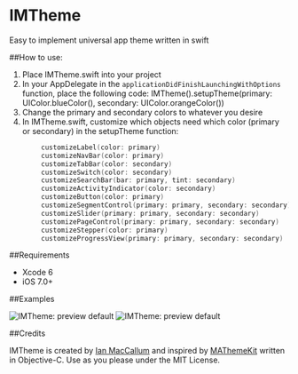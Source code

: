 IMTheme
=======
Easy to implement universal app theme written in swift

##How to use:<br/>
1. Place IMTheme.swift into your project<br/>
2. In your AppDelegate in the ```applicationDidFinishLaunchingWithOptions``` function, place the following code: IMTheme().setupTheme(primary: UIColor.blueColor(), secondary: UIColor.orangeColor())
3. Change the primary and secondary colors to whatever you desire
4. In IMTheme.swift, customize which objects need which color (primary or secondary) in the setupTheme function:
```Swift
        customizeLabel(color: primary)
        customizeNavBar(color: primary)
        customizeTabBar(color: secondary)
        customizeSwitch(color: secondary)
        customizeSearchBar(bar: primary, tint: secondary)
        customizeActivityIndicator(color: secondary)
        customizeButton(color: primary)
        customizeSegmentControl(primary: primary, secondary: secondary)
        customizeSlider(primary: primary, secondary: secondary)
        customizePageControl(primary: primary, secondary: secondary)
        customizeStepper(color: primary)
        customizeProgressView(primary: primary, secondary: secondary)
```
##Requirements

*	Xcode 6
*	iOS 7.0+

##Examples

![IMTheme: preview default](https://raw.githubusercontent.com/iMac239/IMTheme/master/Screenshots/IMTheme_1.png)
![IMTheme: preview default](https://raw.githubusercontent.com/iMac239/IMTheme/master/Screenshots/IMTheme_2.png)

##Credits

IMTheme is created by [Ian MacCallum](https://twitter.com/imac239) and inspired by [MAThemeKit](https://github.com/mamaral/MAThemeKit) written in Objective-C. Use as you please under the MIT License.